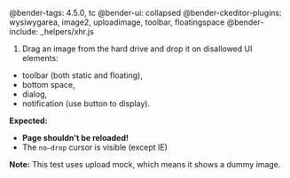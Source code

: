 @bender-tags: 4.5.0, tc
@bender-ui: collapsed
@bender-ckeditor-plugins: wysiwygarea, image2, uploadimage, toolbar, floatingspace
@bender-include: _helpers/xhr.js

1. Drag an image from the hard drive and drop it on disallowed UI elements:
 * toolbar (both static and floating),
 * bottom space,
 * dialog,
 * notification (use button to display).

**Expected:**
 * **Page shouldn't be reloaded!**
 * The `no–drop` cursor is visible (except IE)

**Note:** This test uses upload mock, which means it shows a dummy image.
